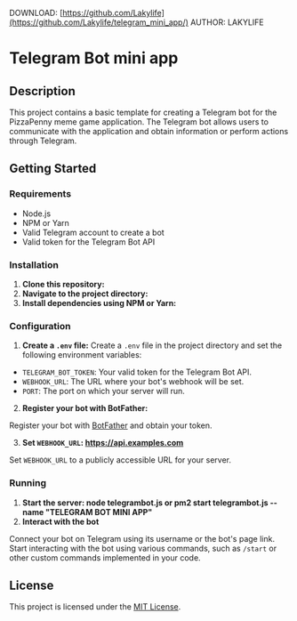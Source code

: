 DOWNLOAD: [https://github.com/Lakylife](https://github.com/Lakylife/telegram_mini_app/)
AUTHOR: LAKYLIFE

# Telegram Bot mini app

## Description

This project contains a basic template for creating a Telegram bot for the PizzaPenny meme game application. The Telegram bot allows users to communicate with the application and obtain information or perform actions through Telegram.

## Getting Started

### Requirements

- Node.js
- NPM or Yarn
- Valid Telegram account to create a bot
- Valid token for the Telegram Bot API

### Installation

1. **Clone this repository:**
2. **Navigate to the project directory:**
3. **Install dependencies using NPM or Yarn:**

### Configuration

1. **Create a `.env` file:**
Create a `.env` file in the project directory and set the following environment variables:
- `TELEGRAM_BOT_TOKEN`: Your valid token for the Telegram Bot API.
- `WEBHOOK_URL`: The URL where your bot's webhook will be set.
- `PORT`: The port on which your server will run.

2. **Register your bot with BotFather:**

Register your bot with [BotFather](https://t.me/BotFather) and obtain your token.

3. **Set `WEBHOOK_URL`: https://api.examples.com**

Set `WEBHOOK_URL` to a publicly accessible URL for your server.

### Running

1. **Start the server: node telegrambot.js or pm2 start telegrambot.js --name "TELEGRAM BOT MINI APP"**
2. **Interact with the bot**

Connect your bot on Telegram using its username or the bot's page link. Start interacting with the bot using various commands, such as `/start` or other custom commands implemented in your code.

## License

This project is licensed under the [MIT License](LICENSE).
